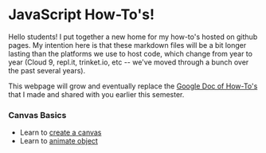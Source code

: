 # JavaScript How-To's!
Hello students! I put together a new home for my how-to's hosted on github pages. My intention here is that these markdown files will be a bit longer lasting than the platforms we use to host code, which change from year to year (Cloud 9, repl.it, trinket.io, etc -- we've moved through a bunch over the past several years).

This webpage will grow and eventually replace the [Google Doc of How-To's](https://docs.google.com/document/d/1MrPTAd-LPJpUH93BYElgGv_abhhagAWaURrOtqjfj9A/edit) that I made and shared with you earlier this semester.


### Canvas Basics
- Learn to [create a canvas](./canvas/creating_a_canvas.md)
- Learn to [animate object](./canvas/simple_animation.md)
